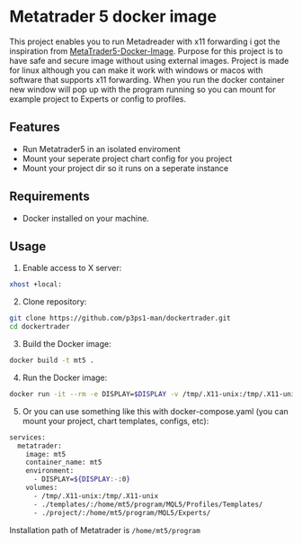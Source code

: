 # Metatrader 5 docker image

This project enables you to run Metadreader with x11 forwarding i got the inspiration from [MetaTrader5-Docker-Image](https://github.com/gmag11/MetaTrader5-Docker-Image). Purpose for this project is to have safe and secure image without using external images. Project is made for linux although you can make it work with windows or macos with software that supports x11 forwarding. When you run the docker container new window will pop up with the program running so you can mount for example project to Experts or config to profiles.

## Features

- Run Metatrader5 in an isolated enviroment
- Mount your seperate project chart config for you project
- Mount your project dir so it runs on a seperate instance

## Requirements

- Docker installed on your machine.

## Usage

1. Enable access to X server:
```bash
xhost +local:
```

2. Clone repository:
```bash
git clone https://github.com/p3ps1-man/dockertrader.git
cd dockertrader
```


3. Build the Docker image:
```bash
docker build -t mt5 .
```

4. Run the Docker image:
```bash
docker run -it --rm -e DISPLAY=$DISPLAY -v /tmp/.X11-unix:/tmp/.X11-unix mt5
```

5. Or you can use something like this with docker-compose.yaml (you can mount your project, chart templates, configs, etc):
```bash
services:
  metatrader:
    image: mt5
    container_name: mt5
    environment:
      - DISPLAY=${DISPLAY:-:0}
    volumes:
      - /tmp/.X11-unix:/tmp/.X11-unix
      - ./templates/:/home/mt5/program/MQL5/Profiles/Templates/
      - ./project/:/home/mt5/program/MQL5/Experts/
```

Installation path of Metatrader is ```/home/mt5/program```


